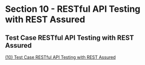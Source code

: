 # Section 10 - RESTful API Testing with REST Assured
## Test Case RESTful API Testing with REST Assured
[(10) Test Case RESTful API Testing with REST Assured](https://docs.google.com/spreadsheets/d/14_weoDIKHyKvbyakINZTX65xrzQkaQFN47g0a8i-JNE/edit?usp=sharing)
